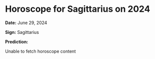 # Horoscope for Sagittarius on 2024

**Date:** June 29, 2024

**Sign:** Sagittarius

**Prediction:**

Unable to fetch horoscope content
